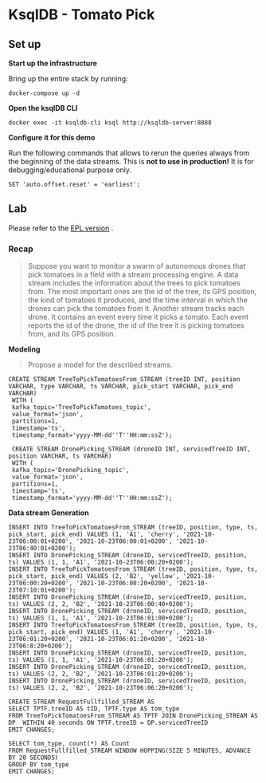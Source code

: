 # KsqlDB - Tomato Pick
## Set up
**Start up the infrastructure**

Bring up the entire stack by running:

```
docker-compose up -d
```
**Open the ksqlDB CLI**
```
docker exec -it ksqldb-cli ksql http://ksqldb-server:8088
```

**Configure it for this demo**

Run the following commands that allows to rerun the queries always from the beginning of the data streams. This is **not to use in production!** It is for debugging/educational purpose only.

```
SET 'auto.offset.reset' = 'earliest';
```

## Lab
Please refer to the [EPL version](https://github.com/DarioVernola/StreamingDataAnalytics-project/blob/main/epl_tomatopick/readme.md) .

### Recap
> Suppose you want to monitor a swarm of autonomous drones that pick tomatoes in a field with a stream processing engine. A data stream includes the information about the trees to pick tomatoes from. The most important ones are the id of the tree, its GPS position, the kind of tomatoes it produces, and the time interval in which the drones can pick the tomatoes from it. Another stream tracks each drone. It contains an event every time it picks a tomato. Each event reports the id of the drone, the id of the tree it is picking tomatoes from, and its GPS position.

**Modeling**
> Propose a model for the described streams.
 ```
 CREATE STREAM TreeToPickTomatoesFrom_STREAM (treeID INT, position VARCHAR, type VARCHAR, ts VARCHAR, pick_start VARCHAR, pick_end VARCHAR)
  WITH (
  kafka_topic='TreeToPickTomatoes_topic', 
  value_format='json', 
  partitions=1,
  timestamp='ts',
  timestamp_format='yyyy-MM-dd''T''HH:mm:ssZ');
  
  CREATE STREAM DronePicking_STREAM (droneID INT, servicedTreeID INT, position VARCHAR, ts VARCHAR)
  WITH (
  kafka_topic='DronePicking_topic', 
  value_format='json', 
  partitions=1,
  timestamp='ts',
  timestamp_format='yyyy-MM-dd''T''HH:mm:ssZ');
 ```
 
 **Data stream Generation**
```
INSERT INTO TreeToPickTomatoesFrom_STREAM (treeID, position, type, ts, pick_start, pick_end) VALUES (1, 'A1', 'cherry', '2021-10-23T06:00:01+0200', '2021-10-23T06:00:01+0200', '2021-10-23T06:40:01+0200');
INSERT INTO DronePicking_STREAM (droneID, servicedTreeID, position, ts) VALUES (1, 1, 'A1', '2021-10-23T06:00:20+0200');
INSERT INTO TreeToPickTomatoesFrom_STREAM (treeID, position, type, ts, pick_start, pick_end) VALUES (2, 'B2', 'yellow', '2021-10-23T06:00:20+0200', '2021-10-23T06:00:20+0200', '2021-10-23T07:10:01+0200');
INSERT INTO DronePicking_STREAM (droneID, servicedTreeID, position, ts) VALUES (2, 2, 'B2', '2021-10-23T06:00:40+0200');
INSERT INTO DronePicking_STREAM (droneID, servicedTreeID, position, ts) VALUES (1, 1, 'A1', '2021-10-23T06:01:00+0200');
INSERT INTO TreeToPickTomatoesFrom_STREAM (treeID, position, type, ts, pick_start, pick_end) VALUES (1, 'A1', 'cherry', '2021-10-23T06:01:20+0200', '2021-10-23T06:01:20+0200', '2021-10-23T06:8:20+0200');
INSERT INTO DronePicking_STREAM (droneID, servicedTreeID, position, ts) VALUES (1, 1, 'A1', '2021-10-23T06:01:20+0200');
INSERT INTO DronePicking_STREAM (droneID, servicedTreeID, position, ts) VALUES (2, 2, 'B2', '2021-10-23T06:01:20+0200');
INSERT INTO DronePicking_STREAM (droneID, servicedTreeID, position, ts) VALUES (2, 2, 'B2', '2021-10-23T06:06:20+0200');
```
```
CREATE STREAM RequestFullfilled_STREAM AS 
SELECT TPTF.treeID AS tID, TPTF.type AS tom_type
FROM TreeToPickTomatoesFrom_STREAM AS TPTF JOIN DronePicking_STREAM AS DP  WITHIN 40 seconds ON TPTF.treeID = DP.servicedTreeID
EMIT CHANGES;
```

```
SELECT tom_type, count(*) AS Count
FROM RequestFullfilled_STREAM WINDOW HOPPING(SIZE 5 MINUTES, ADVANCE BY 20 SECONDS)
GROUP BY tom_type
EMIT CHANGES;
```
